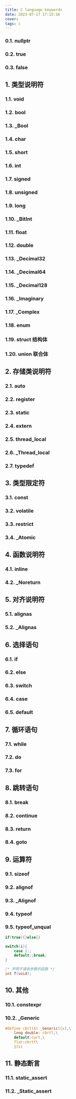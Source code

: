 ```yaml
---
title: C language keywords
date: 2023-07-17 17:15:16
cover:
tags: c
---
```


<!-- more -->

### 0.1. nullptr
### 0.2. true
### 0.3. false
## 1. 类型说明符
### 1.1. void
### 1.2. bool
### 1.3. \_Bool
### 1.4. char
### 1.5. short
### 1.6. int
### 1.7. signed
### 1.8. unsigned
### 1.9. long
### 1.10. \_BitInt
### 1.11. float
### 1.12. double
### 1.13. \_Decimal32
### 1.14. \_Decimal64
### 1.15. \_Decimal128
### 1.16. \_Imaginary
### 1.17. \_Complex

### 1.18. enum 
### 1.19. struct 结构体
### 1.20. union 联合体
## 2. 存储类说明符
### 2.1. auto
### 2.2. register
### 2.3. static
### 2.4. extern
### 2.5. thread_local
### 2.6. \_Thread_local
### 2.7. typedef
## 3. 类型限定符
### 3.1. const
### 3.2. volatile
### 3.3. restrict
### 3.4. \_Atomic
## 4. 函数说明符
### 4.1. inline
### 4.2. \_Noreturn
## 5. 对齐说明符
### 5.1. alignas
### 5.2. \_Alignas
## 6. 选择语句
### 6.1. if
### 6.2. else
### 6.3. switch
### 6.4. case
### 6.5. default
## 7. 循环语句
### 7.1. while
### 7.2. do
### 7.3. for
## 8. 跳转语句
### 8.1. break

### 8.2. continue

### 8.3. return

### 8.4. goto

## 9. 运算符

### 9.1. sizeof
### 9.2. alignof
### 9.3. \_Alignof
### 9.4. typeof
### 9.5. typeof_unqual

```c
if(true){}else{}
```

```c
switch(i){
    case 1:;
    default:;break;
}
```
```c
/* 声明不接收参数的函数 */
int f(void);
```
## 10. 其他
### 10.1. constexpr
### 10.2. \_Generic
```c
#define cbrt(X) _Generic((x),\
	long double: cbrtl,\
	default:curt,\
	flat:cbrtf\
	}(x)
```
## 11. 静态断言
### 11.1. static_assert
### 11.2. \_Static_assert


